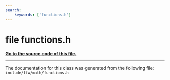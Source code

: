 ```yaml
---
search:
    keywords: ['functions.h']
---
```


# file functions.h

**[Go to the source code of this file.](functions_8h_source.md)**


----------------------------------------
The documentation for this class was generated from the following file: `include/ffw/math/functions.h`
